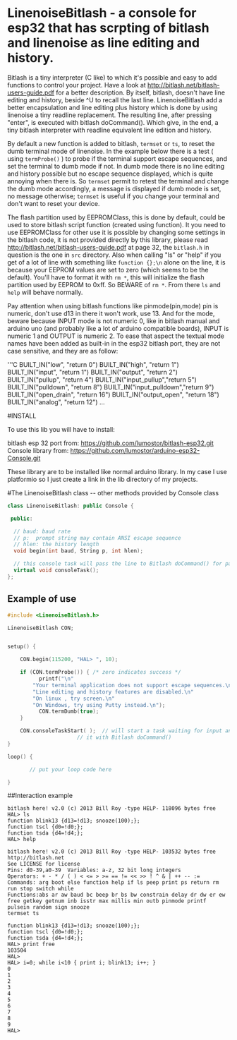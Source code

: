 <!--
//
// Copyright 2017 Luc Chouinard
//
// Licensed under the Apache License, Version 2.0 (the "License");
// you may not use this file except in compliance with the License.
// You may obtain a copy of the License at
//
//     http://www.apache.org/licenses/LICENSE-2.0
//
// Unless required by applicable law or agreed to in writing, software
// distributed under the License is distributed on an "AS IS" BASIS,
// WITHOUT WARRANTIES OR CONDITIONS OF ANY KIND, either express or implied.
// See the License for the specific language governing permissions and
// limitations under the License.
//
-->

# LinenoiseBitlash - a console for esp32 that has scrpting of bitlash and linenoise as line editing and history.

Bitlash is a tiny interpreter (C like) to which it's possible and easy to add functions to control your project. Have a look at http://bitlash.net/bitlash-users-guide.pdf for a better description. By itself, bitlash, doesn't have line editing and history, beside ^U to recall the last line. LinenoiseBitlash add a better encapsulation and line editing plus history which is done by using linenoise a tiny readline replacement. The resulting line, after pressing "enter", is executed with bitlash doCommand(). Which give, in the end, a tiny bitlash interpreter with readline equivalent line edition and history.

By default a new function is added to bitlash, `termset` or `ts`, to reset the dumb terminal mode of linenoise. In the example below there is a test ( using `termProbe()` ) to probe if the terminal support escape sequences, and set the terminal to dumb mode if not. In dumb mode there is no line editing and history possible but no escape sequence displayed, which is quite annoying when there is. So `termset` permit to retest the terminal and change the dumb mode accordingly, a message is displayed if dumb mode is set, no message otherwise; `termset` is useful if you change your terminal and don't want to reset your device.

The flash partition used by EEPROMClass, this is done by default, could be used to store bitlash script function (created using function). It you need to use EEPROMClass for other use it is possible by changing some settings in the bitlash code, it is not provided directly by this library, please read  http://bitlash.net/bitlash-users-guide.pdf at page 32, the `bitlash.h` in question is the one in `src` directory. Also when calling "ls" or "help" if you get of a lot of line with something like `function {};\n` alone on the line, it is because your EEPROM values are set to zero (which seems to be the default). You'll have to format it with `rm *`, this will initialize the flash partition used by EEPROM to 0xff. So BEWARE of `rm *`. From there `ls` and `help` will behave normally.

Pay attention when using bitlash functions like pinmode(pin,mode) pin is numeric, don't use d13 in there it won't work, use 13. And for the mode, beware because INPUT mode is not numeric 0, like in bitlash manual and arduino uno (and probably like a lot of arduino compatible boards), INPUT is numeric 1 and OUTPUT is numeric 2. To ease that aspect the textual mode names have been added as built-in in the esp32 bitlash port, they are not case sensitive, and they are as follow:

'''C
	BUILT_IN("low",		"return 0")
	BUILT_IN("high",	"return 1")
	BUILT_IN("input",	"return 1")
	BUILT_IN("output",	"return 2")
	BUILT_IN("pullup",      "return 4")
	BUILT_IN("input_pullup","return 5")
	BUILT_IN("pulldown",    "return 8")
	BUILT_IN("input_pulldown","return 9")
	BUILT_IN("open_drain",  "return 16")
	BUILT_IN("output_open", "return 18")
	BUILT_IN("analog",      "return 12")
...

#INSTALL

To use this lib you will have to install:

bitlash esp 32 port from: https://github.com/lumostor/bitlash-esp32.git
Console library from:     https://github.com/lumostor/arduino-esp32-Console.git

These library are to be installed like normal arduino library. In my case I use platformio so I just create a link in the lib directory of my projects.

#The LinenoiseBitlash class  -- other methods provided by Console class

```C++
class LinenoiseBitlash: public Console {

 public:

  // baud: baud rate
  // p:  prompt string may contain ANSI escape sequence
  // hlen: the history length
  void begin(int baud, String p, int hlen);

  // this console task will pass the line to Bitlash doCommand() for parsing.
  virtual void consoleTask();
};
```


## Example of use

```C++
#include <LinenoiseBitlash.h>

LinenoiseBitlash CON;


setup() {

	CON.begin(115200, "HAL> ", 10);

	if (CON.termProbe()) { /* zero indicates success */
          printf("\n"
	    "Your terminal application does not support escape sequences.\n"
	    "Line editing and history features are disabled.\n"
	    "On linux , try screen.\n"
	    "On Windows, try using Putty instead.\n");
          CON.termDumb(true);
  	}

	CON.consoleTaskStart( );  // will start a task waiting for input and execute
			          // it with Bitlash doCommand()
}

loop() {

       // put your loop code here

}


```

##Interaction example 

```
bitlash here! v2.0 (c) 2013 Bill Roy -type HELP- 118096 bytes free
HAL> ls
function blink13 {d13=!d13; snooze(100);};
function tscl {d0=!d0;};
function tsda {d4=!d4;};
HAL> help

bitlash here! v2.0 (c) 2013 Bill Roy -type HELP- 103532 bytes free
http://bitlash.net
See LICENSE for license
Pins: d0-39,a0-39  Variables: a-z, 32 bit long integers
Operators: + - * / ( ) < <= > >= == != << >> ! ^ & | ++ -- :=
Commands: arg boot else function help if ls peep print ps return rm run stop switch while
Functions:abs ar aw baud bc beep br bs bw constrain delay dr dw er ew free getkey getnum inb isstr max millis min outb pinmode printf pulsein random sign snooze
termset ts

function blink13 {d13=!d13; snooze(100);};
function tscl {d0=!d0;};
function tsda {d4=!d4;};
HAL> print free
103504
HAL>
HAL> i=0; while i<10 { print i; blink13; i++; }
0
1
2
3
4
5
6
7
8
9
HAL>

```